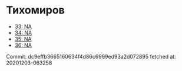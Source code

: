 # Тихомиров
- [33: NA](33.md)
- [34: NA](34.md)
- [35: NA](35.md)
- [36: NA](36.md)

Commit: dc9effb3665160634f4d86c6999ed93a2d072895
 fetched at: 20201203-063258

